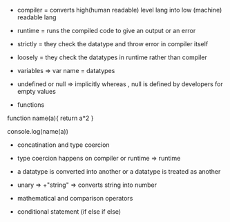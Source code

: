 - compiler = converts high(human readable) level lang into low (machine) readable lang
- runtime = runs the compiled code to give an output or an error
- strictly = they check the datatype and  throw error in compiler itself
- loosely = they check the datatypes in runtime rather than compiler


- variables => var name = datatypes

- undefined or null => implicitly whereas , null is defined by developers for empty values

- functions

function name(a){
  return a*2
}

console.log(name(a))

- concatination and type coercion

- type coercion happens on compiler or runtime => runtime

- a datatype is converted into another or a datatype is treated as another

- unary => +"string"  => converts string into number

- mathematical and comparison operators

- conditional statement (if else if else)